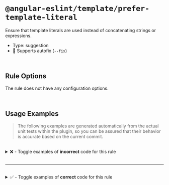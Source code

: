 <!--

  DO NOT EDIT.

  This markdown file was autogenerated using a mixture of the following files as the source of truth for its data:
  - ../../src/rules/prefer-template-literal.ts
  - ../../tests/rules/prefer-template-literal/cases.ts

  In order to update this file, it is therefore those files which need to be updated, as well as potentially the generator script:
  - ../../../../tools/scripts/generate-rule-docs.ts

-->

<br>

# `@angular-eslint/template/prefer-template-literal`

Ensure that template literals are used instead of concatenating strings or expressions.

- Type: suggestion
- 🔧 Supports autofix (`--fix`)

<br>

## Rule Options

The rule does not have any configuration options.

<br>

## Usage Examples

> The following examples are generated automatically from the actual unit tests within the plugin, so you can be assured that their behavior is accurate based on the current commit.

<br>

<details>
<summary>❌ - Toggle examples of <strong>incorrect</strong> code for this rule</summary>

<br>

#### Default Config

```json
{
  "rules": {
    "@angular-eslint/template/prefer-template-literal": [
      "error"
    ]
  }
}
```

<br>

#### ❌ Invalid Code

```html
{{
'a'
~~~
 +
~~~
'b'
~~~
}}
```

<br>

---

<br>

#### Default Config

```json
{
  "rules": {
    "@angular-eslint/template/prefer-template-literal": [
      "error"
    ]
  }
}
```

<br>

#### ❌ Invalid Code

```html
{{ 'pre"fix-' + '-suf\'fix' }}
   ~~~~~~~~~~~~~~~~~~~~~~~~
```

<br>

---

<br>

#### Default Config

```json
{
  "rules": {
    "@angular-eslint/template/prefer-template-literal": [
      "error"
    ]
  }
}
```

<br>

#### ❌ Invalid Code

```html
{{ "pre'fix-" + "-suf\"fix" }}
   ~~~~~~~~~~~~~~~~~~~~~~~~
```

<br>

---

<br>

#### Default Config

```json
{
  "rules": {
    "@angular-eslint/template/prefer-template-literal": [
      "error"
    ]
  }
}
```

<br>

#### ❌ Invalid Code

```html
{{ `prefix-${value}-suffix` + `-prefix2-${value2}-suffix2` }}
   ~~~~~~~~~~~~~~~~~~~~~~~~~~~~~~~~~~~~~~~~~~~~~~~~~~~~~~~
```

<br>

---

<br>

#### Default Config

```json
{
  "rules": {
    "@angular-eslint/template/prefer-template-literal": [
      "error"
    ]
  }
}
```

<br>

#### ❌ Invalid Code

```html
{{ `prefix-${a}-${b + '-special\'"\`-char'}-${d}-suffix` }}
                  ~~~~~~~~~~~~~~~~~~~~~~~~
```

<br>

---

<br>

#### Default Config

```json
{
  "rules": {
    "@angular-eslint/template/prefer-template-literal": [
      "error"
    ]
  }
}
```

<br>

#### ❌ Invalid Code

```html
{{ `prefix-${a}-${b + `-inside-${c}`}-${d}-suffix` }}
                  ~~~~~~~~~~~~~~~~~~
```

<br>

---

<br>

#### Default Config

```json
{
  "rules": {
    "@angular-eslint/template/prefer-template-literal": [
      "error"
    ]
  }
}
```

<br>

#### ❌ Invalid Code

```html
{{ `prefix-${a}-${'b' + 'c'}-${d}-suffix` }}
                  ~~~~~~~~~
```

<br>

---

<br>

#### Default Config

```json
{
  "rules": {
    "@angular-eslint/template/prefer-template-literal": [
      "error"
    ]
  }
}
```

<br>

#### ❌ Invalid Code

```html
{{ 'pre"fix-' + "-suf'fix" }}
   ~~~~~~~~~~~~~~~~~~~~~~~
```

<br>

---

<br>

#### Default Config

```json
{
  "rules": {
    "@angular-eslint/template/prefer-template-literal": [
      "error"
    ]
  }
}
```

<br>

#### ❌ Invalid Code

```html
{{ 'pre`fix-' + `'pre\`fix"-${value}-"suf\`fix'` }}
   ~~~~~~~~~~~~~~~~~~~~~~~~~~~~~~~~~~~~~~~~~~~~~
```

<br>

---

<br>

#### Default Config

```json
{
  "rules": {
    "@angular-eslint/template/prefer-template-literal": [
      "error"
    ]
  }
}
```

<br>

#### ❌ Invalid Code

```html
{{ "pre'fix-" + '-suf"fix' }}
   ~~~~~~~~~~~~~~~~~~~~~~~
```

<br>

---

<br>

#### Default Config

```json
{
  "rules": {
    "@angular-eslint/template/prefer-template-literal": [
      "error"
    ]
  }
}
```

<br>

#### ❌ Invalid Code

```html
{{ "pre`fix-" + `'pre\`fix"-${value}-"suf\`fix'` }}
   ~~~~~~~~~~~~~~~~~~~~~~~~~~~~~~~~~~~~~~~~~~~~~
```

<br>

---

<br>

#### Default Config

```json
{
  "rules": {
    "@angular-eslint/template/prefer-template-literal": [
      "error"
    ]
  }
}
```

<br>

#### ❌ Invalid Code

```html
<my-component [class]="'prefix-' + myClass | pipe"></my-component>
                       ~~~~~~~~~~~~~~~~~~~
```

<br>

---

<br>

#### Default Config

```json
{
  "rules": {
    "@angular-eslint/template/prefer-template-literal": [
      "error"
    ]
  }
}
```

<br>

#### ❌ Invalid Code

```html
@if (value() + "-suffix" | pipe) {}
     ~~~~~~~~~~~~~~~~~~~
```

<br>

---

<br>

#### Default Config

```json
{
  "rules": {
    "@angular-eslint/template/prefer-template-literal": [
      "error"
    ]
  }
}
```

<br>

#### ❌ Invalid Code

```html
@defer (when value() + '-suffix' | pipe) {}
             ~~~~~~~~~~~~~~~~~~~
```

<br>

---

<br>

#### Default Config

```json
{
  "rules": {
    "@angular-eslint/template/prefer-template-literal": [
      "error"
    ]
  }
}
```

<br>

#### ❌ Invalid Code

```html
@let letValue = value() + '-suffix';
                ~~~~~~~~~~~~~~~~~~~
```

<br>

---

<br>

#### Default Config

```json
{
  "rules": {
    "@angular-eslint/template/prefer-template-literal": [
      "error"
    ]
  }
}
```

<br>

#### ❌ Invalid Code

```html
{{ 'prefix-' + 42 }}
   ~~~~~~~~~~~~~~
```

<br>

---

<br>

#### Default Config

```json
{
  "rules": {
    "@angular-eslint/template/prefer-template-literal": [
      "error"
    ]
  }
}
```

<br>

#### ❌ Invalid Code

```html
{{ 'prefix-' + null }}
   ~~~~~~~~~~~~~~~~
```

<br>

---

<br>

#### Default Config

```json
{
  "rules": {
    "@angular-eslint/template/prefer-template-literal": [
      "error"
    ]
  }
}
```

<br>

#### ❌ Invalid Code

```html
{{ 'prefix-' + undefined }}
   ~~~~~~~~~~~~~~~~~~~~~
```

<br>

---

<br>

#### Default Config

```json
{
  "rules": {
    "@angular-eslint/template/prefer-template-literal": [
      "error"
    ]
  }
}
```

<br>

#### ❌ Invalid Code

```html
{{ 'prefix-' + true }}
   ~~~~~~~~~~~~~~~~
```

<br>

---

<br>

#### Default Config

```json
{
  "rules": {
    "@angular-eslint/template/prefer-template-literal": [
      "error"
    ]
  }
}
```

<br>

#### ❌ Invalid Code

```html
{{ 'prefix-' + value }}
   ~~~~~~~~~~~~~~~~~
```

<br>

---

<br>

#### Default Config

```json
{
  "rules": {
    "@angular-eslint/template/prefer-template-literal": [
      "error"
    ]
  }
}
```

<br>

#### ❌ Invalid Code

```html
{{ 'prefix-' + value() }}
   ~~~~~~~~~~~~~~~~~~~
```

<br>

---

<br>

#### Default Config

```json
{
  "rules": {
    "@angular-eslint/template/prefer-template-literal": [
      "error"
    ]
  }
}
```

<br>

#### ❌ Invalid Code

```html
{{ 'prefix-' + [42] }}
   ~~~~~~~~~~~~~~~~
```

<br>

---

<br>

#### Default Config

```json
{
  "rules": {
    "@angular-eslint/template/prefer-template-literal": [
      "error"
    ]
  }
}
```

<br>

#### ❌ Invalid Code

```html
{{ 'prefix-' + (condition ? 'true' : 'false') }}
   ~~~~~~~~~~~~~~~~~~~~~~~~~~~~~~~~~~~~~~~~~~
```

<br>

---

<br>

#### Default Config

```json
{
  "rules": {
    "@angular-eslint/template/prefer-template-literal": [
      "error"
    ]
  }
}
```

<br>

#### ❌ Invalid Code

```html
{{ 'prefix-' + ('value' | pipe) }}
   ~~~~~~~~~~~~~~~~~~~~~~~~~~~~
```

<br>

---

<br>

#### Default Config

```json
{
  "rules": {
    "@angular-eslint/template/prefer-template-literal": [
      "error"
    ]
  }
}
```

<br>

#### ❌ Invalid Code

```html
{{ "prefix-" + 42 }}
   ~~~~~~~~~~~~~~
```

<br>

---

<br>

#### Default Config

```json
{
  "rules": {
    "@angular-eslint/template/prefer-template-literal": [
      "error"
    ]
  }
}
```

<br>

#### ❌ Invalid Code

```html
{{ "prefix-" + null }}
   ~~~~~~~~~~~~~~~~
```

<br>

---

<br>

#### Default Config

```json
{
  "rules": {
    "@angular-eslint/template/prefer-template-literal": [
      "error"
    ]
  }
}
```

<br>

#### ❌ Invalid Code

```html
{{ "prefix-" + undefined }}
   ~~~~~~~~~~~~~~~~~~~~~
```

<br>

---

<br>

#### Default Config

```json
{
  "rules": {
    "@angular-eslint/template/prefer-template-literal": [
      "error"
    ]
  }
}
```

<br>

#### ❌ Invalid Code

```html
{{ "prefix-" + true }}
   ~~~~~~~~~~~~~~~~
```

<br>

---

<br>

#### Default Config

```json
{
  "rules": {
    "@angular-eslint/template/prefer-template-literal": [
      "error"
    ]
  }
}
```

<br>

#### ❌ Invalid Code

```html
{{ "prefix-" + value }}
   ~~~~~~~~~~~~~~~~~
```

<br>

---

<br>

#### Default Config

```json
{
  "rules": {
    "@angular-eslint/template/prefer-template-literal": [
      "error"
    ]
  }
}
```

<br>

#### ❌ Invalid Code

```html
{{ "prefix-" + value() }}
   ~~~~~~~~~~~~~~~~~~~
```

<br>

---

<br>

#### Default Config

```json
{
  "rules": {
    "@angular-eslint/template/prefer-template-literal": [
      "error"
    ]
  }
}
```

<br>

#### ❌ Invalid Code

```html
{{ "prefix-" + [42] }}
   ~~~~~~~~~~~~~~~~
```

<br>

---

<br>

#### Default Config

```json
{
  "rules": {
    "@angular-eslint/template/prefer-template-literal": [
      "error"
    ]
  }
}
```

<br>

#### ❌ Invalid Code

```html
{{ 'prefix-' + (condition ? 'true' : 'false') }}
   ~~~~~~~~~~~~~~~~~~~~~~~~~~~~~~~~~~~~~~~~~~
```

<br>

---

<br>

#### Default Config

```json
{
  "rules": {
    "@angular-eslint/template/prefer-template-literal": [
      "error"
    ]
  }
}
```

<br>

#### ❌ Invalid Code

```html
{{ 'prefix-' + ('value' | pipe) }}
   ~~~~~~~~~~~~~~~~~~~~~~~~~~~~
```

<br>

---

<br>

#### Default Config

```json
{
  "rules": {
    "@angular-eslint/template/prefer-template-literal": [
      "error"
    ]
  }
}
```

<br>

#### ❌ Invalid Code

```html
{{ `prefix-${value}-suffix` + 42 }}
   ~~~~~~~~~~~~~~~~~~~~~~~~~~~~~
```

<br>

---

<br>

#### Default Config

```json
{
  "rules": {
    "@angular-eslint/template/prefer-template-literal": [
      "error"
    ]
  }
}
```

<br>

#### ❌ Invalid Code

```html
{{ `prefix-${value}-suffix` + null }}
   ~~~~~~~~~~~~~~~~~~~~~~~~~~~~~~~
```

<br>

---

<br>

#### Default Config

```json
{
  "rules": {
    "@angular-eslint/template/prefer-template-literal": [
      "error"
    ]
  }
}
```

<br>

#### ❌ Invalid Code

```html
{{ `prefix-${value}-suffix` + undefined }}
   ~~~~~~~~~~~~~~~~~~~~~~~~~~~~~~~~~~~~
```

<br>

---

<br>

#### Default Config

```json
{
  "rules": {
    "@angular-eslint/template/prefer-template-literal": [
      "error"
    ]
  }
}
```

<br>

#### ❌ Invalid Code

```html
{{ `prefix-${value}-suffix` + false }}
   ~~~~~~~~~~~~~~~~~~~~~~~~~~~~~~~~
```

<br>

---

<br>

#### Default Config

```json
{
  "rules": {
    "@angular-eslint/template/prefer-template-literal": [
      "error"
    ]
  }
}
```

<br>

#### ❌ Invalid Code

```html
{{ `prefix-${value}-suffix` + value2 }}
   ~~~~~~~~~~~~~~~~~~~~~~~~~~~~~~~~~
```

<br>

---

<br>

#### Default Config

```json
{
  "rules": {
    "@angular-eslint/template/prefer-template-literal": [
      "error"
    ]
  }
}
```

<br>

#### ❌ Invalid Code

```html
{{ `prefix-${value}-suffix` + value2() }}
   ~~~~~~~~~~~~~~~~~~~~~~~~~~~~~~~~~~~
```

<br>

---

<br>

#### Default Config

```json
{
  "rules": {
    "@angular-eslint/template/prefer-template-literal": [
      "error"
    ]
  }
}
```

<br>

#### ❌ Invalid Code

```html
{{ `prefix-${value}-suffix` + [42] }}
   ~~~~~~~~~~~~~~~~~~~~~~~~~~~~~~~
```

<br>

---

<br>

#### Default Config

```json
{
  "rules": {
    "@angular-eslint/template/prefer-template-literal": [
      "error"
    ]
  }
}
```

<br>

#### ❌ Invalid Code

```html
{{ `prefix-${value}-suffix` + (condition ? 'true' : 'false') }}
   ~~~~~~~~~~~~~~~~~~~~~~~~~~~~~~~~~~~~~~~~~~~~~~~~~~~~~~~~~
```

<br>

---

<br>

#### Default Config

```json
{
  "rules": {
    "@angular-eslint/template/prefer-template-literal": [
      "error"
    ]
  }
}
```

<br>

#### ❌ Invalid Code

```html
{{ `prefix-${value}-suffix` + ('value' | pipe) }}
   ~~~~~~~~~~~~~~~~~~~~~~~~~~~~~~~~~~~~~~~~~~~
```

<br>

---

<br>

#### Default Config

```json
{
  "rules": {
    "@angular-eslint/template/prefer-template-literal": [
      "error"
    ]
  }
}
```

<br>

#### ❌ Invalid Code

```html
{{ 42 + '-suffix' }}
   ~~~~~~~~~~~~~~
```

<br>

---

<br>

#### Default Config

```json
{
  "rules": {
    "@angular-eslint/template/prefer-template-literal": [
      "error"
    ]
  }
}
```

<br>

#### ❌ Invalid Code

```html
{{ null + '-suffix' }}
   ~~~~~~~~~~~~~~~~
```

<br>

---

<br>

#### Default Config

```json
{
  "rules": {
    "@angular-eslint/template/prefer-template-literal": [
      "error"
    ]
  }
}
```

<br>

#### ❌ Invalid Code

```html
{{ undefined + '-suffix' }}
   ~~~~~~~~~~~~~~~~~~~~~
```

<br>

---

<br>

#### Default Config

```json
{
  "rules": {
    "@angular-eslint/template/prefer-template-literal": [
      "error"
    ]
  }
}
```

<br>

#### ❌ Invalid Code

```html
{{ true + '-suffix' }}
   ~~~~~~~~~~~~~~~~
```

<br>

---

<br>

#### Default Config

```json
{
  "rules": {
    "@angular-eslint/template/prefer-template-literal": [
      "error"
    ]
  }
}
```

<br>

#### ❌ Invalid Code

```html
{{ value + '-suffix' }}
   ~~~~~~~~~~~~~~~~~
```

<br>

---

<br>

#### Default Config

```json
{
  "rules": {
    "@angular-eslint/template/prefer-template-literal": [
      "error"
    ]
  }
}
```

<br>

#### ❌ Invalid Code

```html
{{ value() + '-suffix' }}
   ~~~~~~~~~~~~~~~~~~~
```

<br>

---

<br>

#### Default Config

```json
{
  "rules": {
    "@angular-eslint/template/prefer-template-literal": [
      "error"
    ]
  }
}
```

<br>

#### ❌ Invalid Code

```html
{{ [42] + '-suffix' }}
   ~~~~~~~~~~~~~~~~
```

<br>

---

<br>

#### Default Config

```json
{
  "rules": {
    "@angular-eslint/template/prefer-template-literal": [
      "error"
    ]
  }
}
```

<br>

#### ❌ Invalid Code

```html
{{ `'pre\`fix"-${value}-"suf\`fix'` + '-suf`fix' }}
   ~~~~~~~~~~~~~~~~~~~~~~~~~~~~~~~~~~~~~~~~~~~~~
```

<br>

---

<br>

#### Default Config

```json
{
  "rules": {
    "@angular-eslint/template/prefer-template-literal": [
      "error"
    ]
  }
}
```

<br>

#### ❌ Invalid Code

```html
{{ (condition ? 'true' : 'false') + '-suffix' }}
   ~~~~~~~~~~~~~~~~~~~~~~~~~~~~~~~~~~~~~~~~~~
```

<br>

---

<br>

#### Default Config

```json
{
  "rules": {
    "@angular-eslint/template/prefer-template-literal": [
      "error"
    ]
  }
}
```

<br>

#### ❌ Invalid Code

```html
{{ ('value' | pipe) + '-suffix' }}
   ~~~~~~~~~~~~~~~~~~~~~~~~~~~~
```

<br>

---

<br>

#### Default Config

```json
{
  "rules": {
    "@angular-eslint/template/prefer-template-literal": [
      "error"
    ]
  }
}
```

<br>

#### ❌ Invalid Code

```html
{{ 42 + "-suffix" }}
   ~~~~~~~~~~~~~~
```

<br>

---

<br>

#### Default Config

```json
{
  "rules": {
    "@angular-eslint/template/prefer-template-literal": [
      "error"
    ]
  }
}
```

<br>

#### ❌ Invalid Code

```html
{{ null + "-suffix" }}
   ~~~~~~~~~~~~~~~~
```

<br>

---

<br>

#### Default Config

```json
{
  "rules": {
    "@angular-eslint/template/prefer-template-literal": [
      "error"
    ]
  }
}
```

<br>

#### ❌ Invalid Code

```html
{{ undefined + "-suffix" }}
   ~~~~~~~~~~~~~~~~~~~~~
```

<br>

---

<br>

#### Default Config

```json
{
  "rules": {
    "@angular-eslint/template/prefer-template-literal": [
      "error"
    ]
  }
}
```

<br>

#### ❌ Invalid Code

```html
{{ true + "-suffix" }}
   ~~~~~~~~~~~~~~~~
```

<br>

---

<br>

#### Default Config

```json
{
  "rules": {
    "@angular-eslint/template/prefer-template-literal": [
      "error"
    ]
  }
}
```

<br>

#### ❌ Invalid Code

```html
{{ value + "-suffix" }}
   ~~~~~~~~~~~~~~~~~
```

<br>

---

<br>

#### Default Config

```json
{
  "rules": {
    "@angular-eslint/template/prefer-template-literal": [
      "error"
    ]
  }
}
```

<br>

#### ❌ Invalid Code

```html
{{ value() + "-suffix" }}
   ~~~~~~~~~~~~~~~~~~~
```

<br>

---

<br>

#### Default Config

```json
{
  "rules": {
    "@angular-eslint/template/prefer-template-literal": [
      "error"
    ]
  }
}
```

<br>

#### ❌ Invalid Code

```html
{{ [42] + "-suffix" }}
   ~~~~~~~~~~~~~~~~
```

<br>

---

<br>

#### Default Config

```json
{
  "rules": {
    "@angular-eslint/template/prefer-template-literal": [
      "error"
    ]
  }
}
```

<br>

#### ❌ Invalid Code

```html
{{ `'pre\`fix"-${value}-"suf\`fix'` + "-suf`fix" }}
   ~~~~~~~~~~~~~~~~~~~~~~~~~~~~~~~~~~~~~~~~~~~~~
```

<br>

---

<br>

#### Default Config

```json
{
  "rules": {
    "@angular-eslint/template/prefer-template-literal": [
      "error"
    ]
  }
}
```

<br>

#### ❌ Invalid Code

```html
{{ (condition ? 'true' : 'false') + "-suffix" }}
   ~~~~~~~~~~~~~~~~~~~~~~~~~~~~~~~~~~~~~~~~~~
```

<br>

---

<br>

#### Default Config

```json
{
  "rules": {
    "@angular-eslint/template/prefer-template-literal": [
      "error"
    ]
  }
}
```

<br>

#### ❌ Invalid Code

```html
{{ ('value' | pipe) + "-suffix" }}
   ~~~~~~~~~~~~~~~~~~~~~~~~~~~~
```

<br>

---

<br>

#### Default Config

```json
{
  "rules": {
    "@angular-eslint/template/prefer-template-literal": [
      "error"
    ]
  }
}
```

<br>

#### ❌ Invalid Code

```html
{{ 42 + `prefix-${value}-suffix` }}
   ~~~~~~~~~~~~~~~~~~~~~~~~~~~~~
```

<br>

---

<br>

#### Default Config

```json
{
  "rules": {
    "@angular-eslint/template/prefer-template-literal": [
      "error"
    ]
  }
}
```

<br>

#### ❌ Invalid Code

```html
{{ null + `prefix-${value}-suffix` }}
   ~~~~~~~~~~~~~~~~~~~~~~~~~~~~~~~
```

<br>

---

<br>

#### Default Config

```json
{
  "rules": {
    "@angular-eslint/template/prefer-template-literal": [
      "error"
    ]
  }
}
```

<br>

#### ❌ Invalid Code

```html
{{ undefined + `prefix-${value}-suffix` }}
   ~~~~~~~~~~~~~~~~~~~~~~~~~~~~~~~~~~~~
```

<br>

---

<br>

#### Default Config

```json
{
  "rules": {
    "@angular-eslint/template/prefer-template-literal": [
      "error"
    ]
  }
}
```

<br>

#### ❌ Invalid Code

```html
{{ false + `prefix-${value}-suffix` }}
   ~~~~~~~~~~~~~~~~~~~~~~~~~~~~~~~~
```

<br>

---

<br>

#### Default Config

```json
{
  "rules": {
    "@angular-eslint/template/prefer-template-literal": [
      "error"
    ]
  }
}
```

<br>

#### ❌ Invalid Code

```html
{{ value2 + `prefix-${value}-suffix` }}
   ~~~~~~~~~~~~~~~~~~~~~~~~~~~~~~~~~
```

<br>

---

<br>

#### Default Config

```json
{
  "rules": {
    "@angular-eslint/template/prefer-template-literal": [
      "error"
    ]
  }
}
```

<br>

#### ❌ Invalid Code

```html
{{ value2() + `prefix-${value}-suffix` }}
   ~~~~~~~~~~~~~~~~~~~~~~~~~~~~~~~~~~~
```

<br>

---

<br>

#### Default Config

```json
{
  "rules": {
    "@angular-eslint/template/prefer-template-literal": [
      "error"
    ]
  }
}
```

<br>

#### ❌ Invalid Code

```html
{{ [42] + `prefix-${value}-suffix` }}
   ~~~~~~~~~~~~~~~~~~~~~~~~~~~~~~~
```

<br>

---

<br>

#### Default Config

```json
{
  "rules": {
    "@angular-eslint/template/prefer-template-literal": [
      "error"
    ]
  }
}
```

<br>

#### ❌ Invalid Code

```html
{{ (condition ? 'true' : 'false') + `prefix-${value}-suffix` }}
   ~~~~~~~~~~~~~~~~~~~~~~~~~~~~~~~~~~~~~~~~~~~~~~~~~~~~~~~~~
```

<br>

---

<br>

#### Default Config

```json
{
  "rules": {
    "@angular-eslint/template/prefer-template-literal": [
      "error"
    ]
  }
}
```

<br>

#### ❌ Invalid Code

```html
{{ ('value' | pipe) + `prefix-${value}-suffix` }}
   ~~~~~~~~~~~~~~~~~~~~~~~~~~~~~~~~~~~~~~~~~~~
```

<br>

---

<br>

#### Default Config

```json
{
  "rules": {
    "@angular-eslint/template/prefer-template-literal": [
      "error"
    ]
  }
}
```

<br>

#### ❌ Invalid Code

```html
<ng-container
    *ngTemplateOutlet="selector;
        context: {
            name: 'test-' + item.id,
                  ~~~~~~~~~~~~~~~~~
            value: 42
        }
    "
/>

<div></div>
```

<br>

---

<br>

#### Default Config

```json
{
  "rules": {
    "@angular-eslint/template/prefer-template-literal": [
      "error"
    ]
  }
}
```

<br>

#### ❌ Invalid Code

```html
<div [ngStyle]="{
    width: 10 + 'px'
           ~~~~~~~~~
}"></div>
```

</details>

<br>

---

<br>

<details>
<summary>✅ - Toggle examples of <strong>correct</strong> code for this rule</summary>

<br>

#### Default Config

```json
{
  "rules": {
    "@angular-eslint/template/prefer-template-literal": [
      "error"
    ]
  }
}
```

<br>

#### ✅ Valid Code

```html
{{ `prefix-${value}-suffix` }}
```

<br>

---

<br>

#### Default Config

```json
{
  "rules": {
    "@angular-eslint/template/prefer-template-literal": [
      "error"
    ]
  }
}
```

<br>

#### ✅ Valid Code

```html
{{ 42 + 42 }}
```

<br>

---

<br>

#### Default Config

```json
{
  "rules": {
    "@angular-eslint/template/prefer-template-literal": [
      "error"
    ]
  }
}
```

<br>

#### ✅ Valid Code

```html
{{ value + value2 }}
```

<br>

---

<br>

#### Default Config

```json
{
  "rules": {
    "@angular-eslint/template/prefer-template-literal": [
      "error"
    ]
  }
}
```

<br>

#### ✅ Valid Code

```html
{{ value() + value2() }}
```

<br>

---

<br>

#### Default Config

```json
{
  "rules": {
    "@angular-eslint/template/prefer-template-literal": [
      "error"
    ]
  }
}
```

<br>

#### ✅ Valid Code

```html
{{ 'simple-quote' | pipe }}
```

<br>

---

<br>

#### Default Config

```json
{
  "rules": {
    "@angular-eslint/template/prefer-template-literal": [
      "error"
    ]
  }
}
```

<br>

#### ✅ Valid Code

```html
{{ "double-quote" }}"
```

<br>

---

<br>

#### Default Config

```json
{
  "rules": {
    "@angular-eslint/template/prefer-template-literal": [
      "error"
    ]
  }
}
```

<br>

#### ✅ Valid Code

```html
{{ `backquote` }}
```

<br>

---

<br>

#### Default Config

```json
{
  "rules": {
    "@angular-eslint/template/prefer-template-literal": [
      "error"
    ]
  }
}
```

<br>

#### ✅ Valid Code

```html
@if (`prefix-${value}-suffix`) {}
```

<br>

---

<br>

#### Default Config

```json
{
  "rules": {
    "@angular-eslint/template/prefer-template-literal": [
      "error"
    ]
  }
}
```

<br>

#### ✅ Valid Code

```html
@defer (when `prefix-${value}-suffix`) {}
```

<br>

---

<br>

#### Default Config

```json
{
  "rules": {
    "@angular-eslint/template/prefer-template-literal": [
      "error"
    ]
  }
}
```

<br>

#### ✅ Valid Code

```html
@let letValue = `prefix-${value}-suffix`;
```

<br>

---

<br>

#### Default Config

```json
{
  "rules": {
    "@angular-eslint/template/prefer-template-literal": [
      "error"
    ]
  }
}
```

<br>

#### ✅ Valid Code

```html
<h1>{{ `prefix-${value}-suffix` }}</h1>
```

<br>

---

<br>

#### Default Config

```json
{
  "rules": {
    "@angular-eslint/template/prefer-template-literal": [
      "error"
    ]
  }
}
```

<br>

#### ✅ Valid Code

```html
<my-component class="prefix-{{value}}-suffix"></my-component>
```

<br>

---

<br>

#### Default Config

```json
{
  "rules": {
    "@angular-eslint/template/prefer-template-literal": [
      "error"
    ]
  }
}
```

<br>

#### ✅ Valid Code

```html
<my-component [class]="`prefix-${value}-suffix`"></my-component>
```

<br>

---

<br>

#### Default Config

```json
{
  "rules": {
    "@angular-eslint/template/prefer-template-literal": [
      "error"
    ]
  }
}
```

<br>

#### ✅ Valid Code

```html
<my-component *directive="`prefix-${value}-suffix` | pipe" />
```

</details>

<br>
